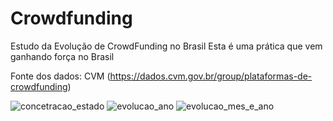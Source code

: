 # Crowdfunding
Estudo da Evolução de CrowdFunding no Brasil
Esta é uma prática que vem ganhando força no Brasil

Fonte dos dados: CVM (https://dados.cvm.gov.br/group/plataformas-de-crowdfunding)

![concetracao_estado](https://github.com/user-attachments/assets/03c737b0-9a32-4eff-9d00-59578bf6256e)
![evolucao_ano](https://github.com/user-attachments/assets/e7754a86-ea0b-4113-95d0-62547d4e9139)
![evolucao_mes_e_ano](https://github.com/user-attachments/assets/48a184e0-b2bc-44fa-b5a9-02a4a41ad81b)
